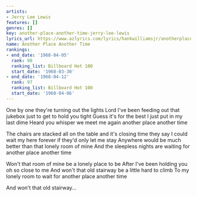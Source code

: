 ```yaml
---
artists:
- Jerry Lee Lewis
features: []
genres: []
key: another-place-another-time-jerry-lee-lewis
lyrics_url: https://www.azlyrics.com/lyrics/hankwilliamsjr/anotherplaceanothertime.html
name: Another Place Another Time
rankings:
- end_date: '1968-04-05'
  rank: 98
  ranking_list: Billboard Hot 100
  start_date: '1968-03-30'
- end_date: '1968-04-12'
  rank: 97
  ranking_list: Billboard Hot 100
  start_date: '1968-04-06'
---
```


One by one they're turning out the lights
Lord I've been feeding out that jukebox just to get to hold you tight
Guess it's for the best I just put in my last dime
Heard you whisper we meet me again another place another time

The chairs are stacked all on the table and it's closing time they say
I could wait my here forever if they'd only let me stay
Anywhere would be much better than that lonely room of mine
And the sleepless nights are waiting for another place another time

Won't that room of mine be a lonely place to be
After I've been holding you oh so close to me
And won't that old stairway be a little hard to climb
To my lonely room to wait for another place another time

And won't that old stairway...



